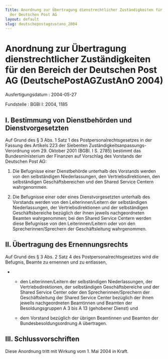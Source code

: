 ```yaml
---
Title: Anordnung zur Übertragung dienstrechtlicher Zuständigkeiten für den Bereich
  der Deutschen Post AG
layout: default
slug: deutschepostagzustano_2004
---
```


# Anordnung zur Übertragung dienstrechtlicher Zuständigkeiten für den Bereich der Deutschen Post AG (DeutschePostAGZustAnO 2004)

Ausfertigungsdatum
:   2004-05-27

Fundstelle
:   BGBl I: 2004, 1185



## I. Bestimmung von Dienstbehörden und Dienstvorgesetzten

Auf Grund des § 3 Abs. 1 Satz 1 des Postpersonalrechtsgesetzes in der
Fassung des Artikels 223 der Siebenten Zuständigkeitsanpassungs-
Verordnung vom 29. Oktober 2001 (BGBl. I S. 2785) bestimmt das
Bundesministerium der Finanzen auf Vorschlag des Vorstands der
Deutschen Post AG:

1.  Die Befugnisse einer Dienstbehörde unterhalb des Vorstands werden von
    den selbständigen Niederlassungen, den Vertriebsdirektionen, den
    selbständigen Geschäftsbereichen und den Shared Service Centern
    wahrgenommen.


2.  Die Befugnisse einer oder eines Dienstvorgesetzten unterhalb des
    Vorstands werden von den Leiterinnen/Leitern der selbständigen
    Niederlassungen, der Vertriebsdirektionen und der selbständigen
    Geschäftsbereiche bezüglich der ihnen jeweils nachgeordneten Beamten
    wahrgenommen; bei den Shared Service Centern werden diese Befugnisse
    von den Leiterinnen/Leitern oder von den Sprecherinnen/Sprechern der
    Geschäftsleitung wahrgenommen.





## II. Übertragung des Ernennungsrechts

Auf Grund des § 3 Abs. 2 Satz 4 des Postpersonalrechtsgesetzes wird
die Befugnis, Beamte zu ernennen und zu entlassen,

*   - den Leiterinnen/Leitern der selbständigen Niederlassungen, der
    Vertriebsdirektionen, der selbständigen Geschäftsbereiche und der
    Shared Service Center oder den Sprecherinnen/Sprechern der
    Geschäftsleitung der Shared Service Center bezüglich der ihnen jeweils
    nachgeordneten Beamtinnen und Beamten der Besoldungsgruppen A 3 bis A
    13 (gehobener Dienst) und

    - dem Vorstand bezüglich der übrigen Beamtinnen und Beamten der
    Bundesbesoldungsordnung A übertragen.





## III. Schlussvorschriften

Diese Anordnung tritt mit Wirkung vom 1. Mai 2004 in Kraft.

